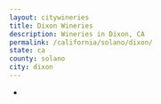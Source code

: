 ```yaml
---
layout: citywineries
title: Dixon Wineries
description: Wineries in Dixon, CA
permalink: /california/solano/dixon/
state: ca
county: solano
city: dixon
---
```

-
